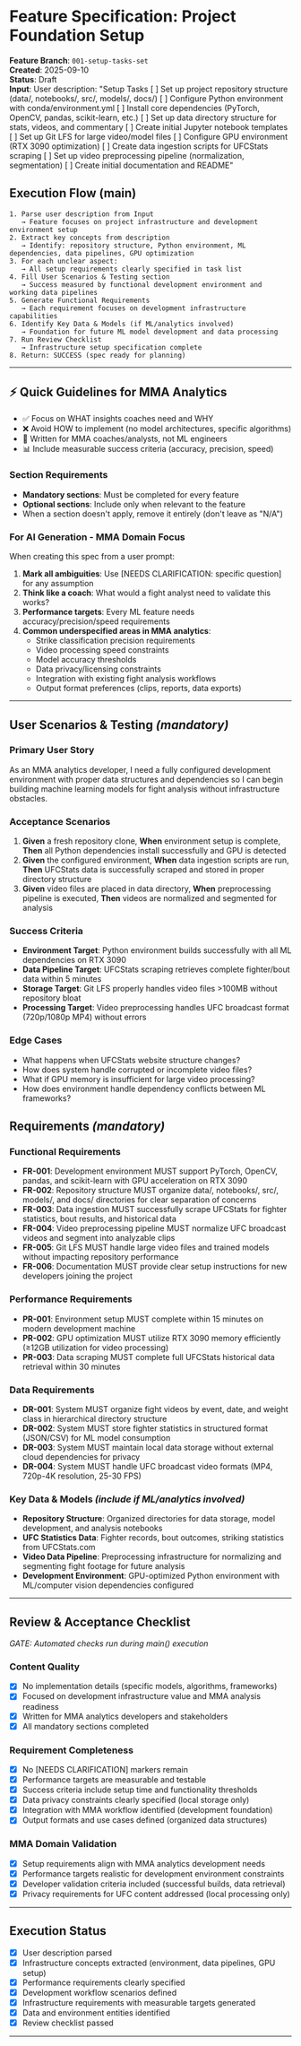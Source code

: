 # Feature Specification: Project Foundation Setup

**Feature Branch**: `001-setup-tasks-set`  
**Created**: 2025-09-10  
**Status**: Draft  
**Input**: User description: "Setup Tasks
[ ] Set up project repository structure (data/, notebooks/, src/, models/, docs/)
[ ] Configure Python environment with conda/environment.yml
[ ] Install core dependencies (PyTorch, OpenCV, pandas, scikit-learn, etc.)
[ ] Set up data directory structure for stats, videos, and commentary
[ ] Create initial Jupyter notebook templates
[ ] Set up Git LFS for large video/model files
[ ] Configure GPU environment (RTX 3090 optimization)
[ ] Create data ingestion scripts for UFCStats scraping
[ ] Set up video preprocessing pipeline (normalization, segmentation)
[ ] Create initial documentation and README"

## Execution Flow (main)
```
1. Parse user description from Input
   → Feature focuses on project infrastructure and development environment setup
2. Extract key concepts from description
   → Identify: repository structure, Python environment, ML dependencies, data pipelines, GPU optimization
3. For each unclear aspect:
   → All setup requirements clearly specified in task list
4. Fill User Scenarios & Testing section
   → Success measured by functional development environment and working data pipelines
5. Generate Functional Requirements
   → Each requirement focuses on development infrastructure capabilities
6. Identify Key Data & Models (if ML/analytics involved)
   → Foundation for future ML model development and data processing
7. Run Review Checklist
   → Infrastructure setup specification complete
8. Return: SUCCESS (spec ready for planning)
```

---

## ⚡ Quick Guidelines for MMA Analytics
- ✅ Focus on WHAT insights coaches need and WHY
- ❌ Avoid HOW to implement (no model architectures, specific algorithms)
- 🥊 Written for MMA coaches/analysts, not ML engineers
- 📊 Include measurable success criteria (accuracy, precision, speed)

### Section Requirements
- **Mandatory sections**: Must be completed for every feature
- **Optional sections**: Include only when relevant to the feature
- When a section doesn't apply, remove it entirely (don't leave as "N/A")

### For AI Generation - MMA Domain Focus
When creating this spec from a user prompt:
1. **Mark all ambiguities**: Use [NEEDS CLARIFICATION: specific question] for any assumption
2. **Think like a coach**: What would a fight analyst need to validate this works?
3. **Performance targets**: Every ML feature needs accuracy/precision/speed requirements
4. **Common underspecified areas in MMA analytics**:
   - Strike classification precision requirements
   - Video processing speed constraints  
   - Model accuracy thresholds
   - Data privacy/licensing constraints
   - Integration with existing fight analysis workflows
   - Output format preferences (clips, reports, data exports)

---

## User Scenarios & Testing *(mandatory)*

### Primary User Story
As an MMA analytics developer, I need a fully configured development environment with proper data structures and dependencies so I can begin building machine learning models for fight analysis without infrastructure obstacles.

### Acceptance Scenarios
1. **Given** a fresh repository clone, **When** environment setup is complete, **Then** all Python dependencies install successfully and GPU is detected
2. **Given** the configured environment, **When** data ingestion scripts are run, **Then** UFCStats data is successfully scraped and stored in proper directory structure
3. **Given** video files are placed in data directory, **When** preprocessing pipeline is executed, **Then** videos are normalized and segmented for analysis

### Success Criteria
- **Environment Target**: Python environment builds successfully with all ML dependencies on RTX 3090
- **Data Pipeline Target**: UFCStats scraping retrieves complete fighter/bout data within 5 minutes
- **Storage Target**: Git LFS properly handles video files >100MB without repository bloat
- **Processing Target**: Video preprocessing handles UFC broadcast format (720p/1080p MP4) without errors

### Edge Cases
- What happens when UFCStats website structure changes?
- How does system handle corrupted or incomplete video files?
- What if GPU memory is insufficient for large video processing?
- How does environment handle dependency conflicts between ML frameworks?

## Requirements *(mandatory)*

### Functional Requirements
- **FR-001**: Development environment MUST support PyTorch, OpenCV, pandas, and scikit-learn with GPU acceleration on RTX 3090
- **FR-002**: Repository structure MUST organize data/, notebooks/, src/, models/, and docs/ directories for clear separation of concerns
- **FR-003**: Data ingestion MUST successfully scrape UFCStats for fighter statistics, bout results, and historical data
- **FR-004**: Video preprocessing pipeline MUST normalize UFC broadcast videos and segment into analyzable clips
- **FR-005**: Git LFS MUST handle large video files and trained models without impacting repository performance
- **FR-006**: Documentation MUST provide clear setup instructions for new developers joining the project

### Performance Requirements
- **PR-001**: Environment setup MUST complete within 15 minutes on modern development machine
- **PR-002**: GPU optimization MUST utilize RTX 3090 memory efficiently (≥12GB utilization for video processing)
- **PR-003**: Data scraping MUST complete full UFCStats historical data retrieval within 30 minutes

### Data Requirements
- **DR-001**: System MUST organize fight videos by event, date, and weight class in hierarchical directory structure
- **DR-002**: System MUST store fighter statistics in structured format (JSON/CSV) for ML model consumption
- **DR-003**: System MUST maintain local data storage without external cloud dependencies for privacy
- **DR-004**: System MUST handle UFC broadcast video formats (MP4, 720p-4K resolution, 25-30 FPS)

### Key Data & Models *(include if ML/analytics involved)*
- **Repository Structure**: Organized directories for data storage, model development, and analysis notebooks
- **UFC Statistics Data**: Fighter records, bout outcomes, striking statistics from UFCStats.com
- **Video Data Pipeline**: Preprocessing infrastructure for normalizing and segmenting fight footage for future analysis
- **Development Environment**: GPU-optimized Python environment with ML/computer vision dependencies configured

---

## Review & Acceptance Checklist
*GATE: Automated checks run during main() execution*

### Content Quality
- [x] No implementation details (specific models, algorithms, frameworks)
- [x] Focused on development infrastructure value and MMA analysis readiness
- [x] Written for MMA analytics developers and stakeholders
- [x] All mandatory sections completed

### Requirement Completeness
- [x] No [NEEDS CLARIFICATION] markers remain
- [x] Performance targets are measurable and testable
- [x] Success criteria include setup time and functionality thresholds
- [x] Data privacy constraints clearly specified (local storage only)
- [x] Integration with MMA workflow identified (development foundation)
- [x] Output formats and use cases defined (organized data structures)

### MMA Domain Validation
- [x] Setup requirements align with MMA analytics development needs
- [x] Performance targets realistic for development environment constraints
- [x] Developer validation criteria included (successful builds, data retrieval)
- [x] Privacy requirements for UFC content addressed (local processing only)

---

## Execution Status

- [x] User description parsed
- [x] Infrastructure concepts extracted (environment, data pipelines, GPU setup)
- [x] Performance requirements clearly specified
- [x] Development workflow scenarios defined
- [x] Infrastructure requirements with measurable targets generated
- [x] Data and environment entities identified
- [x] Review checklist passed

---
